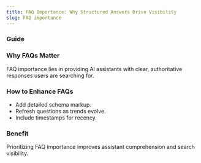 ```yaml
---
title: FAQ Importance: Why Structured Answers Drive Visibility
slug: FAQ importance
---
```


### Guide
### Why FAQs Matter
FAQ importance lies in providing AI assistants with clear, authoritative responses users are searching for.

### How to Enhance FAQs
- Add detailed schema markup.
- Refresh questions as trends evolve.
- Include timestamps for recency.

### Benefit
Prioritizing FAQ importance improves assistant comprehension and search visibility.
